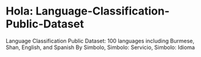 # Hola: Language-Classification-Public-Dataset
Language Classification Public Dataset: 100 languages including Burmese, Shan, English, and Spanish 
By Simbolo, Simbolo: Servicio, Simbolo: Idioma
